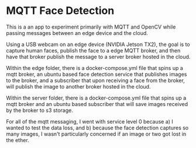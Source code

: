 # MQTT Face Detection

This is a an app to experiment primarily with MQTT and OpenCV while passing messages between an edge device and the cloud.

Using a USB webcam on an edge device (NVIDIA Jetson TX2), the goal is to capture human faces, publish the face to a edge MQTT broker, and then have that broker publish the message to a server broker hosted in the cloud.

Within the edge folder, there is a docker-compose.yml file that spins up a mqtt broker, an ubuntu based face detection service that publishes images to the broker, and a subscriber that upon receiving a face from the broker, will publish the image to another broker hosted in the cloud.

Within the server folder, there is a docker-compose.yml file that spins up a mqtt broker and an ubuntu based subscriber that will save images received by the broker to s3 storage.

For all of the mqtt messaging, I went with service level 0 because a) I wanted to test the data loss, and b) because the face detection captures so many images, I wasn't particularly concerned if an image or two got lost in the ether.
